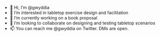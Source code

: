 - 👋 Hi, I’m @gwyddia
- 👀 I’m interested in tabletop exercise design and facilitation
- 🌱 I’m currently working on a book proposal
- 💞️ I’m looking to collaborate on designing and testing tabletop scenarios
- 📫 You can reach me @gwyddia on Twitter.  DMs are open.

<!---
gwyddia/gwyddia is a ✨ special ✨ repository because its `README.md` (this file) appears on your GitHub profile.
You can click the Preview link to take a look at your changes.
--->
